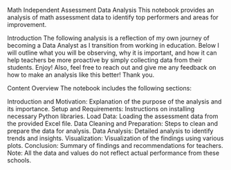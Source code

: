Math Independent Assessment Data Analysis
This notebook provides an analysis of math assessment data to identify top performers and areas for improvement.

Introduction
The following analysis is a reflection of my own journey of becoming a Data Analyst as I transition from working in education. Below I will outline what you will be observing, why it is important, and how it can help teachers be more proactive by simply collecting data from their students. Enjoy! Also, feel free to reach out and give me any feedback on how to make an analysis like this better! Thank you.

Content Overview
The notebook includes the following sections:

Introduction and Motivation: Explanation of the purpose of the analysis and its importance.</n>
Setup and Requirements: Instructions on installing necessary Python libraries.
Load Data: Loading the assessment data from the provided Excel file.
Data Cleaning and Preparation: Steps to clean and prepare the data for analysis.
Data Analysis: Detailed analysis to identify trends and insights.
Visualization: Visualization of the findings using various plots.
Conclusion: Summary of findings and recommendations for teachers.
Note: All the data and values do not reflect actual performance from these schools.
